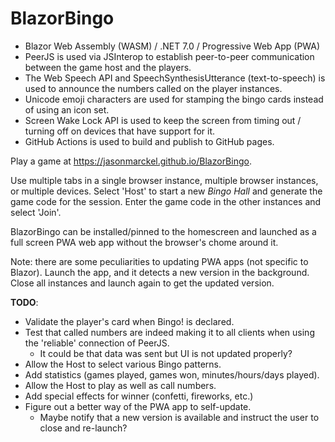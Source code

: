 # BlazorBingo

* Blazor Web Assembly (WASM) / .NET 7.0 / Progressive Web App (PWA)
* PeerJS is used via JSInterop to establish peer-to-peer communication between the game host and the players.
* The Web Speech API and SpeechSynthesisUtterance (text-to-speech) is used to announce the numbers called on the player instances.
* Unicode emoji characters are used for stamping the bingo cards instead of using an icon set.
* Screen Wake Lock API is used to keep the screen from timing out / turning off on devices that have support for it.
* GitHub Actions is used to build and publish to GitHub pages.

Play a game at https://jasonmarckel.github.io/BlazorBingo.

Use multiple tabs in a single browser instance, multiple browser instances, or multiple devices.  Select 'Host' to start a new *Bingo Hall* and generate the game code for the session.  Enter the game code in the other instances and select 'Join'.

BlazorBingo can be installed/pinned to the homescreen and launched as a full screen PWA web app without the browser's chome around it.

Note: there are some peculiarities to updating PWA apps (not specific to Blazor).  Launch the app, and it detects a new version in the background.  Close all instances and launch again to get the updated version.

**TODO**:
* Validate the player's card when Bingo! is declared.
* Test that called numbers are indeed making it to all clients when using the 'reliable' connection of PeerJS.
  * It could be that data was sent but UI is not updated properly?
* Allow the Host to select various Bingo patterns.
* Add statistics (games played, games won, minutes/hours/days played).
* Allow the Host to play as well as call numbers.
* Add special effects for winner (confetti, fireworks, etc.)
* Figure out a better way of the PWA app to self-update.
  * Maybe notify that a new version is available and instruct the user to close and re-launch?
